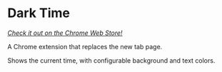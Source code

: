 # Dark Time

_[Check it out on the Chrome Web Store!](https://chrome.google.com/webstore/detail/dark-time/ofmngaeacndglijmheklbcnbjfdcohke)_

A Chrome extension that replaces the new tab page.

Shows the current time, with configurable background and text colors.
